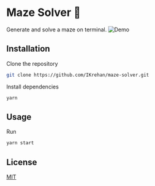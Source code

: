 # Maze Solver 🤖

Generate and solve a maze on terminal.
![Demo](https://media.giphy.com/media/LBuZOFvcshEGbYD9Kz/giphy.gif)

## Installation

Clone the repository

```bash
git clone https://github.com/IKrehan/maze-solver.git
```

Install dependencies

```bash
yarn
```

## Usage

Run
```bash
yarn start
```

## License
[MIT](https://choosealicense.com/licenses/mit/)
